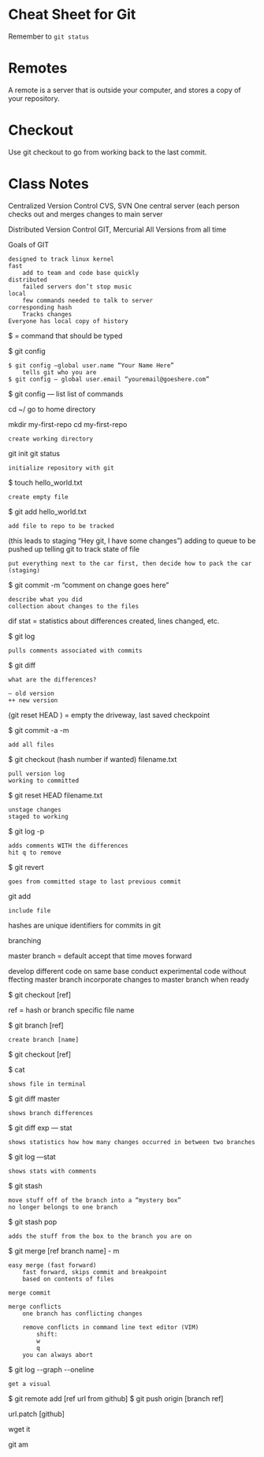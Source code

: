# Cheat Sheet for Git

Remember to `git status`

# Remotes

A remote is a server that is outside your computer, and stores a copy of your
repository.

# Checkout

Use  git checkout to go from working back to the last commit.

# Class Notes

Centralized Version Control
	CVS, SVN
	One central server (each person checks out and merges changes to main server

Distributed Version Control
	GIT, Mercurial
	All Versions from all time

Goals of GIT

	designed to track linux kernel
	fast
		add to team and code base quickly
	distributed
		failed servers don’t stop music
	local
		few commands needed to talk to server
	corresponding hash
		Tracks changes
	Everyone has local copy of history

$ = command that should be typed

$ git config

	$ git config —global user.name “Your Name Here”
		tells git who you are
	$ git config — global user.email “youremail@goeshere.com”

$ git config — list
	list of commands

cd ~/
	go to home directory

mkdir my-first-repo
cd my-first-repo

	create working directory

git init
git status

	initialize repository with git

$ touch hello_world.txt

	create empty file

$ git add hello_world.txt

	add file to repo to be tracked

(this leads to staging “Hey git, I have some changes”)
	adding to queue to be pushed up
	telling git to track state of file

	put everything next to the car first, then decide how to pack the car (staging)

$ git commit -m “comment on change goes here”

	describe what you did
	collection about changes to the files

dif stat = statistics about differences created, lines changed, etc.

$ git log

	pulls comments associated with commits

$ git diff

	what are the differences?

	— old version
	++ new version

(git reset HEAD <file>) = empty the driveway, last saved checkpoint

$ git commit -a -m

	add all files

$ git checkout (hash number if wanted) filename.txt

	pull version log
	working to committed

$ git reset HEAD filename.txt

	unstage changes
	staged to working

$ git log -p

	adds comments WITH the differences
	hit q to remove

$ git revert

	goes from committed stage to last previous commit

git add

	include file

hashes are unique identifiers for commits in git

branching

master branch = default
accept that time moves forward

develop different code on same base
conduct experimental code without ffecting master branch
incorporate changes to master branch when ready

$ git checkout [ref] <file>

ref = hash or branch
specific file name

$ git branch [ref]

	create branch [name]

$ git checkout [ref]

$ cat

	shows file in terminal

$ git diff master

	shows branch differences

$ git diff exp — stat

	shows statistics how how many changes occurred in between two branches

$ git log —stat

	shows stats with comments

$ git stash

	move stuff off of the branch into a “mystery box”
	no longer belongs to one branch

$ git stash pop

	adds the stuff from the box to the branch you are on

$ git merge [ref branch name] - m

	easy merge (fast forward)
		fast forward, skips commit and breakpoint
		based on contents of files

	merge commit

	merge conflicts
		one branch has conflicting changes

		remove conflicts in command line text editor (VIM)
			shift:
			w
			q
		you can always abort

$ git log --graph --oneline

	get a visual

$ git remote add [ref url from github]
$ git push origin [branch ref]

url.patch [github]

wget it

git am

